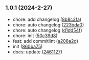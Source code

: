 ## <small>1.0.1 (2024-2-27)</small>

* chore: add changelog ([8b8c3fa](https://github.com/Zuowendong/commitlint-cli-demo/commit/8b8c3fa))
* chore: auto changelog ([223bda0](https://github.com/Zuowendong/commitlint-cli-demo/commit/223bda0))
* chore: auto changelog ([d1dd54f](https://github.com/Zuowendong/commitlint-cli-demo/commit/d1dd54f))
* chore: init ([50c39d8](https://github.com/Zuowendong/commitlint-cli-demo/commit/50c39d8))
* feat: add commitlint ([a208a2d](https://github.com/Zuowendong/commitlint-cli-demo/commit/a208a2d))
* init ([860ba75](https://github.com/Zuowendong/commitlint-cli-demo/commit/860ba75))
* docs: update ([2461127](https://github.com/Zuowendong/commitlint-cli-demo/commit/2461127))



